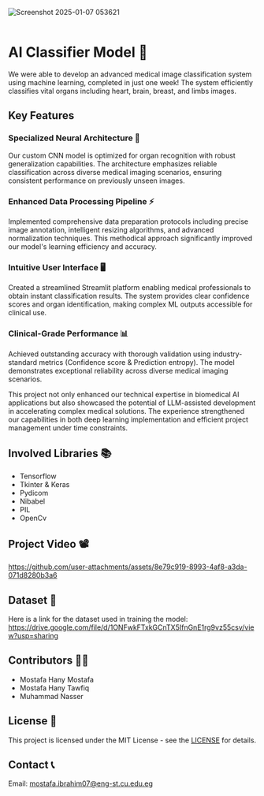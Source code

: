
![Screenshot 2025-01-07 053621](https://github.com/user-attachments/assets/4988def3-6675-44bc-a3f6-758c4b7ca468) <br><br>

# AI Classifier Model 🧠
We were able to develop an advanced medical image classification system using machine learning, completed in just one week! The system efficiently classifies vital organs including heart, brain, breast, and limbs images.
## Key Features 
### Specialized Neural Architecture 🔮
Our custom CNN model is optimized for organ recognition with robust generalization capabilities. The architecture emphasizes reliable classification across diverse medical imaging scenarios, ensuring consistent performance on previously unseen images.
### Enhanced Data Processing Pipeline ⚡
Implemented comprehensive data preparation protocols including precise image annotation, intelligent resizing algorithms, and advanced normalization techniques. This methodical approach significantly improved our model's learning efficiency and accuracy.
### Intuitive User Interface 🖥️
Created a streamlined Streamlit platform enabling medical professionals to obtain instant classification results. The system provides clear confidence scores and organ identification, making complex ML outputs accessible for clinical use.
### Clinical-Grade Performance 📊
Achieved outstanding accuracy with thorough validation using industry-standard metrics (Confidence score & Prediction entropy). The model demonstrates exceptional reliability across diverse medical imaging scenarios.

This project not only enhanced our technical expertise in biomedical AI applications but also showcased the potential of LLM-assisted development in accelerating complex medical solutions. The experience strengthened our capabilities in both deep learning implementation and efficient project management under time constraints.

## Involved Libraries 📚
- Tensorflow
- Tkinter & Keras
- Pydicom
- Nibabel
- PIL
- OpenCv

## Project Video 📽️


https://github.com/user-attachments/assets/8e79c919-8993-4af8-a3da-071d8280b3a6

## Dataset 📖
Here is a link for the dataset used in training the model: https://drive.google.com/file/d/1ONFwkFTxkGCnTX5IfnGnE1rg9vz55csv/view?usp=sharing

## Contributors 🦸‍♂️
- Mostafa Hany Mostafa
- Mostafa Hany Tawfiq
- Muhammad Nasser

## License 🧾
This project is licensed under the MIT License - see the [LICENSE](https://github.com/Mostafa-H07/AI-Organ-Image-Classifier/blob/01a9eeccf98c53c05abfe2077b64ae22d4412500/LICENSE) for details.

## Contact 📞
Email: mostafa.ibrahim07@eng-st.cu.edu.eg <br>
